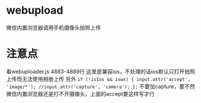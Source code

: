 # webupload
微信内置浏览器调用手机摄像头拍照上传


# 注意点
看webuploader.js 4883-4889行
这里是兼容ios，不处理的话ios默认只打开拍照上传而无法使用相册上传
另外
`
if (!isIos && iswx) {
	input.attr('accept', 'image/*');
        //input.attr('capture', 'camera');
};
`
不要加capture，要不然微信内置浏览器还是打不开摄像头，上面的accept要这样写才行

